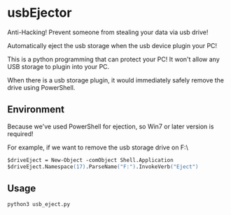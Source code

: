 # usbEjector

Anti-Hacking! Prevent someone from stealing your data via usb drive!

Automatically eject the usb storage when the usb device plugin your PC!

This is a python programming that can protect your PC! It won't allow any USB storage to plugin into your PC.

When there is a usb storage plugin, it would immediately safely remove the drive using PowerShell.

## Environment  
Because we've used PowerShell for ejection, so
Win7 or later version is required!

For example, if we want to remove the usb storage drive on F:\
```ps
$driveEject = New-Object -comObject Shell.Application
$driveEject.Namespace(17).ParseName("F:").InvokeVerb("Eject")
```

## Usage
`python3 usb_eject.py`  

